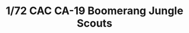 ---
layout: product
title: "1/72 CAC CA-19 Boomerang Jungle Scouts"
price: "2000" 
desc: "Maketa"
img_path: "/assets/img/SH72426.webp"
brand: "N/A"
available: true
special_offer: false
new: true
soon: false
cat: "010000"
subcat: "011000"
subsubcat: "0N/A"
sifra: "SH72426"
popular: false
spec: false
---